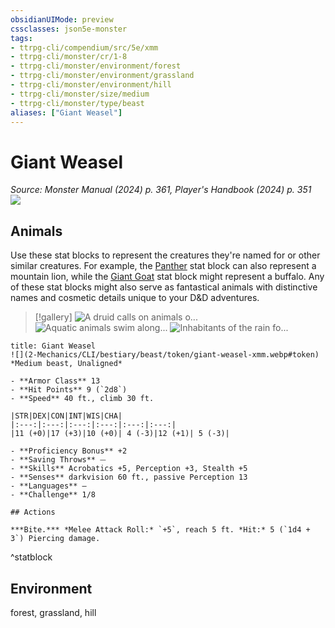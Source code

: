 ```yaml
---
obsidianUIMode: preview
cssclasses: json5e-monster
tags:
- ttrpg-cli/compendium/src/5e/xmm
- ttrpg-cli/monster/cr/1-8
- ttrpg-cli/monster/environment/forest
- ttrpg-cli/monster/environment/grassland
- ttrpg-cli/monster/environment/hill
- ttrpg-cli/monster/size/medium
- ttrpg-cli/monster/type/beast
aliases: ["Giant Weasel"]
---
```

# Giant Weasel
*Source: Monster Manual (2024) p. 361, Player's Handbook (2024) p. 351*  
![](2-Mechanics/CLI/bestiary/beast/img/weasel.webp#right)

## Animals

Use these stat blocks to represent the creatures they're named for or other similar creatures. For example, the [Panther](2-Mechanics/CLI/bestiary/beast/panther-xmm.md) stat block can also represent a mountain lion, while the [Giant Goat](2-Mechanics/CLI/bestiary/beast/giant-goat-xmm.md) stat block might represent a buffalo. Any of these stat blocks might also serve as fantastical animals with distinctive names and cosmetic details unique to your D&D adventures.

> [!gallery]
![A druid calls on animals o...](2-Mechanics/CLI/bestiary/beast/img/animals-hills-and-mountains.webp "A druid calls on animals of the hills and mountains to aid her cause")
![Aquatic animals swim along...](2-Mechanics/CLI/bestiary/beast/img/animals-aquatic.webp "Aquatic animals swim alongside a druid exploring the sea")
![Inhabitants of the rain fo...](2-Mechanics/CLI/bestiary/beast/img/animals-rainforest.webp "Inhabitants of the rain forest answer a druid's summons")

```ad-statblock
title: Giant Weasel
![](2-Mechanics/CLI/bestiary/beast/token/giant-weasel-xmm.webp#token)
*Medium beast, Unaligned*

- **Armor Class** 13 
- **Hit Points** 9 (`2d8`) 
- **Speed** 40 ft., climb 30 ft.

|STR|DEX|CON|INT|WIS|CHA|
|:---:|:---:|:---:|:---:|:---:|:---:|
|11 (+0)|17 (+3)|10 (+0)| 4 (-3)|12 (+1)| 5 (-3)|

- **Proficiency Bonus** +2
- **Saving Throws** ⏤
- **Skills** Acrobatics +5, Perception +3, Stealth +5
- **Senses** darkvision 60 ft., passive Perception 13
- **Languages** —
- **Challenge** 1/8

## Actions

***Bite.*** *Melee Attack Roll:* `+5`, reach 5 ft. *Hit:* 5 (`1d4 + 3`) Piercing damage.
```
^statblock

## Environment

forest, grassland, hill
